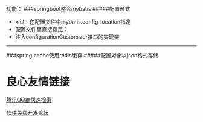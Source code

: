 功能：
###springboot整合mybatis
#####配置形式
- xml：在配置文件中mybatis.config-location指定
- 配置文件里直接指定：
- 注入configurationCustomizer接口的实现类
******************************



###spring cache使用redis缓存
#####配置对象以json格式存储





 # 良心友情链接

[腾讯QQ群快速检索](http://u.720life.cn/s/8cf73f7c)

[软件免费开发论坛](http://u.720life.cn/s/bbb01dc0)